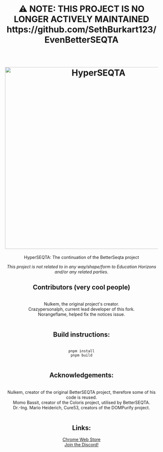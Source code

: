 <h1 align="center">⚠️ NOTE: THIS PROJECT IS NO LONGER ACTIVELY MAINTAINED
  https://github.com/SethBurkart123/EvenBetterSEQTA</h1>
<h1 align="center">
  <br>
  <a href="https://betterseqta.crazypersonalph.com"><img src="https://github.com/Crazypersonalph/HyperSEQTA/assets/93847055/1d998d43-7be1-4ac3-a434-162dddbecf25" alt="HyperSEQTA" width="600"></a>

</h1>

<p align="center">
HyperSEQTA: The continuation of the BetterSeqta project
</p>

<p align="center">
<i>This project is not related to in any way/shape/form to Education Horizons and/or any related parties.</i>
</p>

<div align="center">
<h2>Contributors (very cool people)</h2>
<br>
Nulkem, the original project's creator.
<br>
Crazypersonalph, current lead developer of this fork.
<br>
Norangeflame, helped fix the notices issue.
</div>
<br>
<div align="center">
<h2>
Build instructions:
</h2>
<br>
<code>pnpm install</code>
<br>
<code>pnpm build</code>
</div>
<br>
<div align="center">
<h2>Acknowledgements:</h2>
<br>
Nulkem, creator of the original BetterSEQTA project, therefore some of his code is reused.
<br>
Momo Bassit, creator of the Coloris project, utilised by BetterSEQTA.
<br>
Dr.-Ing. Mario Heiderich, Cure53, creators of the DOMPurify project.
</div>
<br>
<div align="center">
<h2>Links:</h2>
<a href="https://chrome.google.com/webstore/detail/betterseqta/hnbneadgjmefpddchlhefgbkkfbhdebl/related">Chrome Web Store</a>
<br>
<a href="https://discord.gg/jPFpsrtPyX">Join the Discord!</a>
</div>
